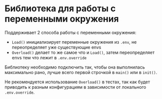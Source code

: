 # Библиотека для работы с переменными окружения

Поддерживает 2 способа работы с переменными окружения:
* `Load()` инициализирует переменные окружения из `.env`, не переопределяет уже существующие envs
* `Overload()` делает то же самое что и `Load()`, затем переопределяет envs тем что лежит в `.env.override`
 
Библиотеку необходимо подключить так, чтобы она выполнилась максимально
рано, лучше всего первой строчкой в `main()` или в `init()`.

Не рекомендуется использование `Overload()` в тестах, так как будет
приводить к разным конфигурациям в зависимости от локального `.env.override`.
